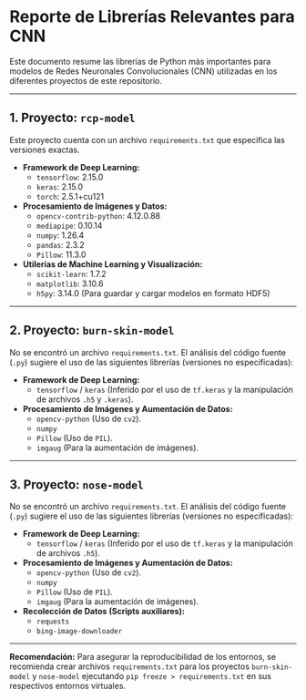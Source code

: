 # Reporte de Librerías Relevantes para CNN

Este documento resume las librerías de Python más importantes para modelos de Redes Neuronales Convolucionales (CNN) utilizadas en los diferentes proyectos de este repositorio.

---

## 1. Proyecto: `rcp-model`

Este proyecto cuenta con un archivo `requirements.txt` que especifica las versiones exactas.

*   **Framework de Deep Learning:**
    *   `tensorflow`: 2.15.0
    *   `keras`: 2.15.0
    *   `torch`: 2.5.1+cu121
*   **Procesamiento de Imágenes y Datos:**
    *   `opencv-contrib-python`: 4.12.0.88
    *   `mediapipe`: 0.10.14
    *   `numpy`: 1.26.4
    *   `pandas`: 2.3.2
    *   `Pillow`: 11.3.0
*   **Utilerías de Machine Learning y Visualización:**
    *   `scikit-learn`: 1.7.2
    *   `matplotlib`: 3.10.6
    *   `h5py`: 3.14.0 (Para guardar y cargar modelos en formato HDF5)

---

## 2. Proyecto: `burn-skin-model`

No se encontró un archivo `requirements.txt`. El análisis del código fuente (`.py`) sugiere el uso de las siguientes librerías (versiones no especificadas):

*   **Framework de Deep Learning:**
    *   `tensorflow` / `keras` (Inferido por el uso de `tf.keras` y la manipulación de archivos `.h5` y `.keras`).
*   **Procesamiento de Imágenes y Aumentación de Datos:**
    *   `opencv-python` (Uso de `cv2`).
    *   `numpy`
    *   `Pillow` (Uso de `PIL`).
    *   `imgaug` (Para la aumentación de imágenes).

---

## 3. Proyecto: `nose-model`

No se encontró un archivo `requirements.txt`. El análisis del código fuente (`.py`) sugiere el uso de las siguientes librerías (versiones no especificadas):

*   **Framework de Deep Learning:**
    *   `tensorflow` / `keras` (Inferido por el uso de `tf.keras` y la manipulación de archivos `.h5`).
*   **Procesamiento de Imágenes y Aumentación de Datos:**
    *   `opencv-python` (Uso de `cv2`).
    *   `numpy`
    *   `Pillow` (Uso de `PIL`).
    *   `imgaug` (Para la aumentación de imágenes).
*   **Recolección de Datos (Scripts auxiliares):**
    *   `requests`
    *   `bing-image-downloader`

---
**Recomendación:** Para asegurar la reproducibilidad de los entornos, se recomienda crear archivos `requirements.txt` para los proyectos `burn-skin-model` y `nose-model` ejecutando `pip freeze > requirements.txt` en sus respectivos entornos virtuales.
